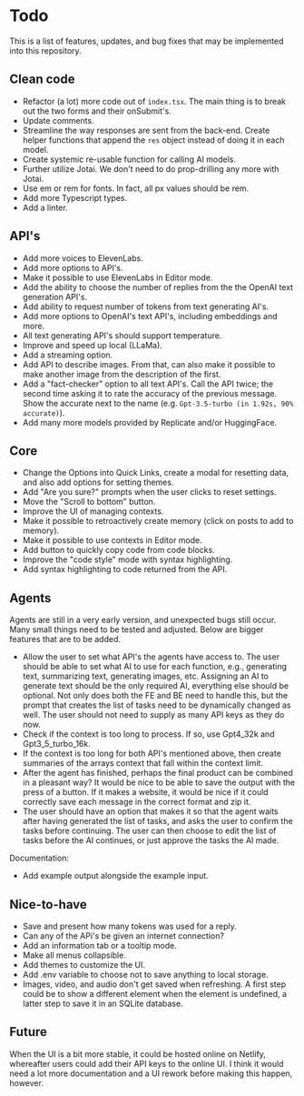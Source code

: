 # Todo

This is a list of features, updates, and bug fixes that may be implemented into this repository.

## Clean code

- Refactor (a lot) more code out of `index.tsx`. The main thing is to break out the two forms and their onSubmit's.
- Update comments.
- Streamline the way responses are sent from the back-end. Create helper functions that append the `res` object instead of doing it in each model.
- Create systemic re-usable function for calling AI models.
- Further utilize Jotai. We don't need to do prop-drilling any more with Jotai.
- Use em or rem for fonts. In fact, all px values should be rem.
- Add more Typescript types.
- Add a linter.

## API's

- Add more voices to ElevenLabs.
- Add more options to API's.
- Make it possible to use ElevenLabs in Editor mode.
- Add the ability to choose the number of replies from the the OpenAI text generation API's.
- Add ability to request number of tokens from text generating AI's.
- Add more options to OpenAI's text API's, including embeddings and more.
- All text generating API's should support temperature.
- Improve and speed up local (LLaMa).
- Add a streaming option.
- Add API to describe images. From that, can also make it possible to make another image from the description of the first.
- Add a "fact-checker" option to all text API's. Call the API twice; the second time asking it to rate the accuracy of the previous message. Show the accurate next to the name (e.g. `Gpt-3.5-turbo (in 1.92s, 90% accurate)`).
- Add many more models provided by Replicate and/or HuggingFace.

## Core

- Change the Options into Quick Links, create a modal for resetting data, and also add options for setting themes.
- Add "Are you sure?" prompts when the user clicks to reset settings.
- Move the "Scroll to bottom" button.
- Improve the UI of managing contexts.
- Make it possible to retroactively create memory (click on posts to add to memory).
- Make it possible to use contexts in Editor mode.
- Add button to quickly copy code from code blocks.
- Improve the "code style" mode with syntax highlighting.
- Add syntax highlighting to code returned from the API.

## Agents

Agents are still in a very early version, and unexpected bugs still occur. Many small things need to be tested and adjusted. Below are bigger features that are to be added.

- Allow the user to set what API's the agents have access to. The user should be able to set what AI to use for each function, e.g., generating text, summarizing text, generating images, etc. Assigning an AI to generate text should be the only required AI, everything else should be optional. Not only does both the FE and BE need to handle this, but the prompt that creates the list of tasks need to be dynamically changed as well. The user should not need to supply as many API keys as they do now.
- Check if the context is too long to process. If so, use Gpt4_32k and Gpt3_5_turbo_16k.
- If the context is too long for both API's mentioned above, then create summaries of the arrays context that fall within the context limit.
- After the agent has finished, perhaps the final product can be combined in a pleasant way? It would be nice to be able to save the output with the press of a button. If it makes a website, it would be nice if it could correctly save each message in the correct format and zip it.
- The user should have an option that makes it so that the agent waits after having generated the list of tasks, and asks the user to confirm the tasks before continuing. The user can then choose to edit the list of tasks before the AI continues, or just approve the tasks the AI made.

Documentation:

- Add example output alongside the example input.

## Nice-to-have

- Save and present how many tokens was used for a reply.
- Can any of the APi's be given an internet connection?
- Add an information tab or a tooltip mode.
- Make all menus collapsible.
- Add themes to customize the UI.
- Add .env variable to choose not to save anything to local storage.
- Images, video, and audio don't get saved when refreshing. A first step could be to show a different element when the element is undefined, a latter step to save it in an SQLite database.

## Future

When the UI is a bit more stable, it could be hosted online on Netlify, whereafter users could add their API keys to the online UI. I think it would need a lot more documentation and a UI rework before making this happen, however.
